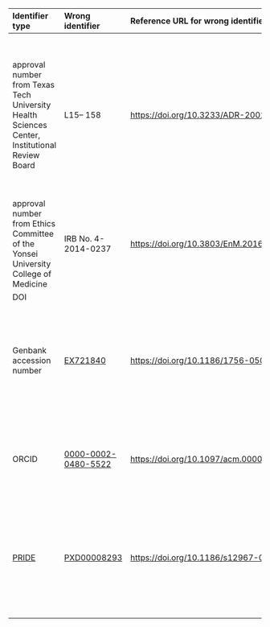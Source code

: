 | Identifier type | Wrong identifier  | Reference URL for wrong identifier | Correct identifier | Reference URL for correct identifier | Comment |
|:--------------|:-----|:-----|:-----|:-----------|:-----------|
| approval number from Texas Tech University Health Sciences Center, Institutional Review Board  |  L15– 158 | https://doi.org/10.3233/ADR-200278 | L06-028 | https://doi.org/10.3233/ADR-219002 | - the original statement also gave the approval date - not clear whether that was wrong as well<br/> - both seem to follow the same format<br/>- no (obvious and public) way to resolve either |
| approval number from Ethics Committee of the Yonsei University College of Medicine  | IRB No. 4-2014-0237 | https://doi.org/10.3803/EnM.2016.31.4.567  | IRB No. 4-2012-0544  | https://doi.org/10.3803/EnM.2020.305 | - both seem to follow the same format<br/>- no (obvious and public) way to resolve either |
| DOI |   |   |   |  |   |
| Genbank accession number | [EX721840](https://www.ebi.ac.uk/ena/browser/sva/EX721840) | https://doi.org/10.1186/1756-0500-1-47 | [EX722124](https://www.ebi.ac.uk/ena/browser/sva/EX722124) | https://doi.org/10.1186/1756-0500-4-456 | - for both records, version 1 is the only one available but marked as "suppressed"<br/>- both seem to follow the same format<br/>CC BY |
| ORCID  | [0000-0002-0480-5522](https://orcid.org/0000-0002-0480-5522) |  https://doi.org/10.1097/acm.0000000000003089 | [0000-0001-7458-027X](https://orcid.org/0000-0001-7458-027X)  | https://doi.org/10.1097/acm.0000000000003539 | The originally provided ORCID is valid but associated with someone else. |
| [PRIDE](https://www.ebi.ac.uk/pride/) | [PXD00008293](https://www.ebi.ac.uk/pride/archive/projects/PXD00008293)  | https://doi.org/10.1186/s12967-020-02318-8 | [PXD008293](https://www.ebi.ac.uk/pride/archive/projects/PXD008293)  |  https://doi.org/10.1186/s12967-021-02896-1   |  - Superfluous digit probably compatible with regex<br/>- Wrong identifier does not resolve<br/>- CC BY  |
|  |  |  |  |  |  |
